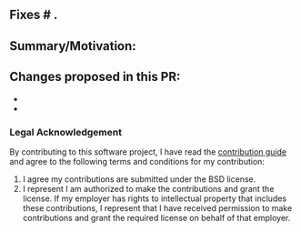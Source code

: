 ## Fixes # .

## Summary/Motivation:


## Changes proposed in this PR:
-
-

### Legal Acknowledgement

By contributing to this software project, I have read the [contribution guide](https://github.com/grid-parity-exchange/Egret/blob/main/CONTRIBUTING.md) and agree to the following terms and conditions for my contribution:

1. I agree my contributions are submitted under the BSD license.
2. I represent I am authorized to make the contributions and grant the license. If my employer has rights to intellectual property that includes these contributions, I represent that I have received permission to make contributions and grant the required license on behalf of that employer.
